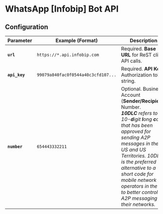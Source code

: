 # WhatsApp [Infobip] **Bot API**

## **Configuration**

Parameter     | Example (Format) | Description
--------------|------------------|-------------
**`url`**     | `https://*.api.infobip.com` | Required. **Base URL** for ReST client API calls.
**`api_key`** | `99079a840fac0f0544a40c3cfd107...` | Required. **API Key** Authorization token string.
**`number`**  | `654443332211` | Optional. Business Account (**Sender/Recipient**) Number.<br/>***10DLC** refers to a 10-**d**igit **l**ong **c**ode that has been approved for sending A2P messages in the US and US Territories. 10DLC is the preferred alternative to a short code for mobile network operators in the US to better control A2P messaging on their networks.*
